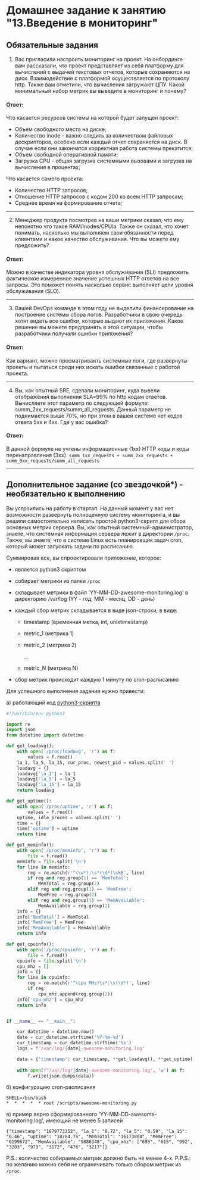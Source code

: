 # Домашнее задание к занятию "13.Введение в мониторинг"

## Обязательные задания

1. Вас пригласили настроить мониторинг на проект. На онбординге вам рассказали, что проект представляет из себя 
платформу для вычислений с выдачей текстовых отчетов, которые сохраняются на диск. Взаимодействие с платформой 
осуществляется по протоколу http. Также вам отметили, что вычисления загружают ЦПУ. Какой минимальный набор метрик вы
выведите в мониторинг и почему?

#### Ответ:

Что касается ресурсов системы на которой будет запущен проект:
* Объем свободного места на диске;
* Количество inode - важно следить за количеством файловых дескрипторов, особено если каждый отчет сохраняется на диск. В случае если они закончатся корректная работа системы прекатится;
* Объем свободной оперативной памяти;
* Загрузка CPU - общая загрузка системными вызовами и загрузка на вычисления в процентах;

Что касается самого проекта:
* Количество HTTP запросов;
* Отношение HTTP запросов с кодом 200 ко всем HTTP запросам;
* Среднее время на формирование отчета;

---

2. Менеджер продукта посмотрев на ваши метрики сказал, что ему непонятно что такое RAM/inodes/CPUla. Также он сказал, 
что хочет понимать, насколько мы выполняем свои обязанности перед клиентами и какое качество обслуживания. Что вы 
можете ему предложить?

#### Ответ:

Можно в качестве индикатора уровня обслуживания (SLI) предложить фактическое измеренное значение успешных HTTP ответов на все запросы.
Это поможет понять насколько сервис выполняет цели уровня обслуживания (SLO).

---

3. Вашей DevOps команде в этом году не выделили финансирование на построение системы сбора логов. Разработчики в свою 
очередь хотят видеть все ошибки, которые выдают их приложения. Какое решение вы можете предпринять в этой ситуации, 
чтобы разработчики получали ошибки приложения?

#### Ответ:

Как вариант, можно просматриваить системные логи, где развернуты проекты и пытаться среди них искать ошибки связанные с работой проекта.

---

4. Вы, как опытный SRE, сделали мониторинг, куда вывели отображения выполнения SLA=99% по http кодам ответов. 
Вычисляете этот параметр по следующей формуле: summ_2xx_requests/summ_all_requests. Данный параметр не поднимается выше 
70%, но при этом в вашей системе нет кодов ответа 5xx и 4xx. Где у вас ошибка?


#### Ответ:
В данной формуле не учтены информационные (1хх) HTTP коды и коды перенаправления (3хх).
`summ_1xx_requests + summ_2xx_requests + summ_3xx_requests/summ_all_requests`

---

## Дополнительное задание (со звездочкой*) - необязательно к выполнению

Вы устроились на работу в стартап. На данный момент у вас нет возможности развернуть полноценную систему 
мониторинга, и вы решили самостоятельно написать простой python3-скрипт для сбора основных метрик сервера. Вы, как 
опытный системный-администратор, знаете, что системная информация сервера лежит в директории `/proc`. 
Также, вы знаете, что в системе Linux есть  планировщик задач cron, который может запускать задачи по расписанию.

Суммировав все, вы спроектировали приложение, которое:
- является python3 скриптом
- собирает метрики из папки `/proc`
- складывает метрики в файл 'YY-MM-DD-awesome-monitoring.log' в директорию /var/log 
(YY - год, MM - месяц, DD - день)
- каждый сбор метрик складывается в виде json-строки, в виде:
  + timestamp (временная метка, int, unixtimestamp)
  + metric_1 (метрика 1)
  + metric_2 (метрика 2)
  
     ...
     
  + metric_N (метрика N)
  
- сбор метрик происходит каждую 1 минуту по cron-расписанию

Для успешного выполнения задания нужно привести:

а) работающий код [python3-скрипта](./metrics/awesome-monitoring.py)

```python
#!/usr/bin/env python3

import re
import json
from datetime import datetime

def get_loadavg():
    with open('/proc/loadavg', 'r') as f:
        values = f.read()
    la_1, la_5, la_15, cur_proc, newest_pid = values.split(' ')
    loadavg = {}
    loadavg['la_1'] = la_1
    loadavg['la_5'] = la_5
    loadavg['la_15'] = la_15
    return loadavg

def get_uptime():
    with open('/proc/uptime', 'r') as f:
    	values = f.read()
    uptime, idle_proces = values.split(' ')
    time = {}
    time['uptime'] = uptime
    return time

def get_meminfo():
    with open('/proc/meminfo', 'r') as f:
        file = f.read()
    meminfo = file.split('\n')
    for line in meminfo:
        reg = re.match(r'^(\w*):\s*(\d*)\skB', line)
        if reg and reg.group(1) == 'MemTotal':
            MemTotal = reg.group(2)
        elif reg and reg.group(1) == 'MemFree':
            MemFree = reg.group(2)
        elif reg and reg.group(1) == 'MemAvailable':
            MemAvailable = reg.group(2)
    info = {}
    info['MemTotal'] = MemTotal
    info['MemFree'] = MemFree
    info['MemAvailable'] = MemAvailable
    return info

def get_cpuinfo():
    with open('/proc/cpuinfo', 'r') as f:
        file = f.read()
    cpuinfo = file.split('\n')
    cpu_mhz = []
    info = {}
    for line in cpuinfo:
        reg = re.match(r'^(cpu MHz)\s*:\s(\d*)', line)
        if reg:
            cpu_mhz.append(reg.group(2))
    info['cpu_mhz'] = cpu_mhz
    return info


if __name__ == "__main__":

    cur_datetime = datetime.now()
    date = cur_datetime.strftime('%Y-%m-%d')
    cur_timestamp = cur_datetime.strftime('%s')
    logs = f"/var/log/{date}-awesome-monitoring.log"

    data = {'timestamp': cur_timestamp, **get_loadavg(), **get_uptime(), **get_meminfo(), **get_cpuinfo()}
    
    with open(f"/var/log/{date}-awesome-monitoring.log", 'w') as f:
    	f.write(json.dumps(data))
```

б) конфигурацию cron-расписания

```
SHELL=/bin/bash
*  *  *  *  * root /scripts/awesome-monitoring.py
```

в) пример верно сформированного 'YY-MM-DD-awesome-monitoring.log', имеющий не менее 5 записей

```
{"timestamp": "1679773252", "la_1": "0.72", "la_5": "0.59", "la_15": "0.46", "uptime": "18784.75", "MemTotal": "16173804", "MemFree": "6199672", "MemAvailable": "9886348", "cpu_mhz": ["695", "615", "992", "3203", "973", "3172", "476", "3217"]}
```

P.S.: количество собираемых метрик должно быть не менее 4-х.
P.P.S.: по желанию можно себя не ограничивать только сбором метрик из `/proc`.

